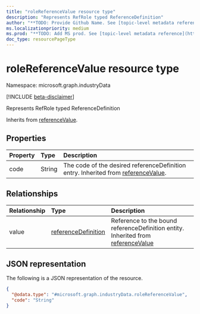 ```yaml
---
title: "roleReferenceValue resource type"
description: "Represents RefRole typed ReferenceDefinition"
author: "**TODO: Provide Github Name. See [topic-level metadata reference](https://aka.ms/msgo?pagePath=API/Document/Guidelines/Metadata)**"
ms.localizationpriority: medium
ms.prod: "**TODO: Add MS prod. See [topic-level metadata reference](https://aka.ms/msgo?pagePath=API/Document/Guidelines/Metadata)**"
doc_type: resourcePageType
---
```


# roleReferenceValue resource type

Namespace: microsoft.graph.industryData

[!INCLUDE [beta-disclaimer](../../includes/beta-disclaimer.md)]

Represents RefRole typed ReferenceDefinition


Inherits from [referenceValue](../resources/industrydata-referencevalue.md).

## Properties
|Property|Type|Description|
|:---|:---|:---|
|code|String|The code of the desired referenceDefinition entry. Inherited from [referenceValue](../resources/industrydata-referencevalue.md).|

## Relationships
|Relationship|Type|Description|
|:---|:---|:---|
|value|[referenceDefinition](../resources/industrydata-referencedefinition.md)|Reference to the bound referenceDefinition entity. Inherited from [referenceValue](../resources/industrydata-referencevalue.md)|

## JSON representation
The following is a JSON representation of the resource.
<!-- {
  "blockType": "resource",
  "@odata.type": "microsoft.graph.industryData.roleReferenceValue"
}
-->
``` json
{
  "@odata.type": "#microsoft.graph.industryData.roleReferenceValue",
  "code": "String"
}
```


